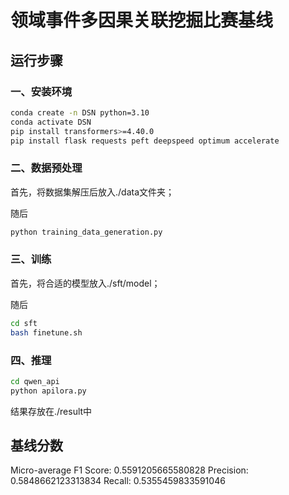 # 领域事件多因果关联挖掘比赛基线

## 运行步骤

### 一、安装环境

```bash
conda create -n DSN python=3.10
conda activate DSN
pip install transformers>=4.40.0
pip install flask requests peft deepspeed optimum accelerate
```

### 二、数据预处理

首先，将数据集解压后放入./data文件夹；

随后

```bash
python training_data_generation.py
```

### 三、训练

首先，将合适的模型放入./sft/model；

随后

```bash
cd sft
bash finetune.sh
```

### 四、推理

```bash
cd qwen_api
python apilora.py
```

结果存放在./result中

## 基线分数

Micro-average F1 Score: 0.5591205665580828
Precision: 0.5848662123313834
Recall: 0.5355459833591046